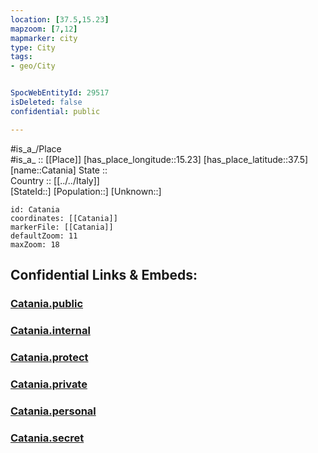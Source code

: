 ```yaml
---
location: [37.5,15.23] 
mapzoom: [7,12] 
mapmarker: city 
type: City
tags:
- geo/City


SpocWebEntityId: 29517
isDeleted: false
confidential: public

---
```

#is_a_/Place  
#is_a_ :: [[Place]] 
[has_place_longitude::15.23] 
[has_place_latitude::37.5] 
[name::Catania] 
State ::  
Country :: [[../../Italy]]  
[StateId::] 
[Population::] 
[Unknown::] 


```leaflet
id: Catania
coordinates: [[Catania]] 
markerFile: [[Catania]] 
defaultZoom: 11 
maxZoom: 18
```


## Confidential Links & Embeds: 

### [Catania.public](/_public/\Earth\Continent\Europe\Europe~South\Italy\CityCatania.public.md) 

### [Catania.internal](/_internal/\Earth\Continent\Europe\Europe~South\Italy\CityCatania.internal.md) 

### [Catania.protect](/_protect/\Earth\Continent\Europe\Europe~South\Italy\CityCatania.protect.md) 

### [Catania.private](/_private/\Earth\Continent\Europe\Europe~South\Italy\CityCatania.private.md) 

### [Catania.personal](/_personal/\Earth\Continent\Europe\Europe~South\Italy\CityCatania.personal.md) 

### [Catania.secret](/_secret/\Earth\Continent\Europe\Europe~South\Italy\CityCatania.secret.md)

